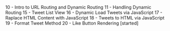 10 - Intro to URL Routing and Dynamic Routing
11 - Handling Dynamic Routing 
15 - Tweet List View
16 - Dynamic Load Tweets via JavaScript 
17 - Raplace HTML Content with JavaScript 
18 - Tweets to HTML via JavaScript
19 - Format Tweet Method 
20 - Like Button Rendering [started]